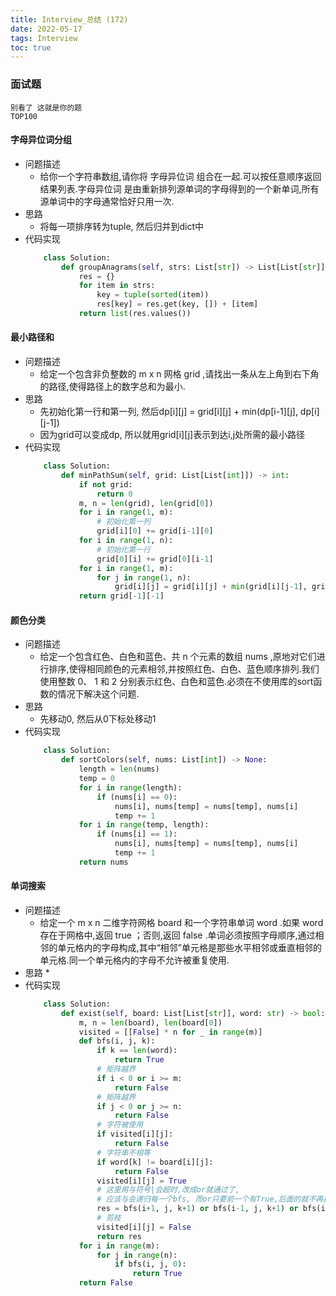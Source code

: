 ```yaml
---
title: Interview_总结 (172)
date: 2022-05-17
tags: Interview
toc: true
---
```


### 面试题
    别看了 这就是你的题
    TOP100

<!-- more -->

#### 字母异位词分组
- 问题描述
    * 给你一个字符串数组,请你将 字母异位词 组合在一起.可以按任意顺序返回结果列表.字母异位词 是由重新排列源单词的字母得到的一个新单词,所有源单词中的字母通常恰好只用一次.
- 思路
    * 将每一项排序转为tuple, 然后归并到dict中
- 代码实现
    ```python
        class Solution:
            def groupAnagrams(self, strs: List[str]) -> List[List[str]]:
                res = {}
                for item in strs:
                    key = tuple(sorted(item))
                    res[key] = res.get(key, []) + [item]
                return list(res.values())
    ```

#### 最小路径和
- 问题描述
    * 给定一个包含非负整数的 m x n 网格 grid ,请找出一条从左上角到右下角的路径,使得路径上的数字总和为最小.
- 思路
    * 先初始化第一行和第一列, 然后dp[i][j] = grid[i][j] + min(dp[i-1][j], dp[i][j-1])
    * 因为grid可以变成dp, 所以就用grid[i][j]表示到达i,j处所需的最小路径
- 代码实现
    ```python
        class Solution:
            def minPathSum(self, grid: List[List[int]]) -> int:
                if not grid:
                    return 0
                m, n = len(grid), len(grid[0])
                for i in range(1, m):
                    # 初始化第一列
                    grid[i][0] += grid[i-1][0]
                for i in range(1, n):
                    # 初始化第一行
                    grid[0][i] += grid[0][i-1]
                for i in range(1, m):
                    for j in range(1, n):
                        grid[i][j] = grid[i][j] + min(grid[i][j-1], grid[i-1][j])
                return grid[-1][-1]
    ```

#### 颜色分类
- 问题描述
    * 给定一个包含红色、白色和蓝色、共 n 个元素的数组 nums ,原地对它们进行排序,使得相同颜色的元素相邻,并按照红色、白色、蓝色顺序排列.我们使用整数 0、 1 和 2 分别表示红色、白色和蓝色.必须在不使用库的sort函数的情况下解决这个问题.
- 思路
    * 先移动0, 然后从0下标处移动1
- 代码实现
    ```python
        class Solution:
            def sortColors(self, nums: List[int]) -> None:
                length = len(nums)
                temp = 0
                for i in range(length):
                    if (nums[i] == 0):
                        nums[i], nums[temp] = nums[temp], nums[i]
                        temp += 1
                for i in range(temp, length):
                    if (nums[i] == 1):
                        nums[i], nums[temp] = nums[temp], nums[i]
                        temp += 1
                return nums
    ```

#### 单词搜索
- 问题描述
    * 给定一个 m x n 二维字符网格 board 和一个字符串单词 word .如果 word 存在于网格中,返回 true ；否则,返回 false .单词必须按照字母顺序,通过相邻的单元格内的字母构成,其中“相邻”单元格是那些水平相邻或垂直相邻的单元格.同一个单元格内的字母不允许被重复使用.
- 思路
    * 
- 代码实现
    ```python
        class Solution:
            def exist(self, board: List[List[str]], word: str) -> bool:
                m, n = len(board), len(board[0])
                visited = [[False] * n for _ in range(m)]
                def bfs(i, j, k):
                    if k == len(word):
                        return True
                    # 矩阵越界
                    if i < 0 or i >= m:
                        return False
                    # 矩阵越界
                    if j < 0 or j >= n:
                        return False
                    # 字符被使用
                    if visited[i][j]:
                        return False
                    # 字符串不相等
                    if word[k] != board[i][j]:
                        return False
                    visited[i][j] = True
                    # 这里用与符号|会超时,改成or就通过了,
                    # 应该与会递归每一个bfs, 而or只要前一个有True,后面的就不再执行了
                    res = bfs(i+1, j, k+1) or bfs(i-1, j, k+1) or bfs(i, j+1, k+1) or bfs(i, j-1, k+1)
                    # 剪枝
                    visited[i][j] = False
                    return res
                for i in range(m):
                    for j in range(n):
                        if bfs(i, j, 0):
                            return True
                return False
    ```




